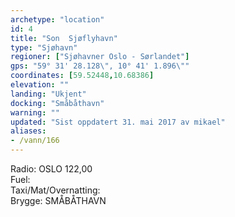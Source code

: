 ```yaml
---
archetype: "location"
id: 4
title: "Son  Sjøflyhavn"
type: "Sjøhavn"
regioner: ["Sjøhavner Oslo - Sørlandet"]
gps: "59° 31' 28.128\", 10° 41' 1.896\""
coordinates: [59.52448,10.68386]
elevation: ""
landing: "Ukjent"
docking: "Småbåthavn"
warning: ""
updated: "Sist oppdatert 31. mai 2017 av mikael"
aliases:
- /vann/166
---
```


Radio:  OSLO 122,00\
Fuel:\
Taxi/Mat/Overnatting:\
Brygge: SMÅBÅTHAVN
